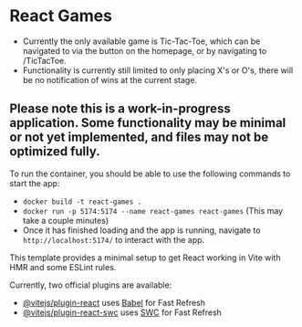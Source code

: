 # React Games

- Currently the only available game is Tic-Tac-Toe, which can be navigated to via the button on the homepage, or by navigating to /TicTacToe.
- Functionality is currently still limited to only placing X's or O's, there will be no notification of wins at the current stage.

## Please note this is a work-in-progress application. Some functionality may be minimal or not yet implemented, and files may not be optimized fully.

To run the container, you should be able to use the following commands to start the app: <br />
- `docker build -t react-games .` <br />
- `docker run -p 5174:5174 --name react-games react-games` (This may take a couple minutes)<br />
- Once it has finished loading and the app is running, navigate to `http://localhost:5174/` to interact with the app.

This template provides a minimal setup to get React working in Vite with HMR and some ESLint rules.

Currently, two official plugins are available:

- [@vitejs/plugin-react](https://github.com/vitejs/vite-plugin-react/blob/main/packages/plugin-react/README.md) uses [Babel](https://babeljs.io/) for Fast Refresh
- [@vitejs/plugin-react-swc](https://github.com/vitejs/vite-plugin-react-swc) uses [SWC](https://swc.rs/) for Fast Refresh
